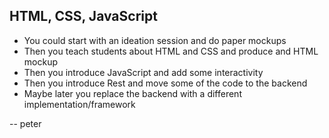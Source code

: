 ## HTML, CSS, JavaScript

- You could start with an ideation session and do paper mockups
- Then you teach students about HTML and CSS and produce and HTML mockup
- Then you introduce JavaScript and add some interactivity
- Then you introduce Rest and move some of the code to the backend
- Maybe later you replace the backend with a different implementation/framework

-- peter
